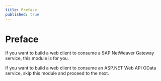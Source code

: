 ```yaml
---
title: Preface
published: true
---
```


# Preface

If you want to build a web client to consume a SAP NetWeaver Gateway service, this module is for you.

If you want to build a web client to consume an ASP.NET Web API OData service, skip this module and proceed to the next.
